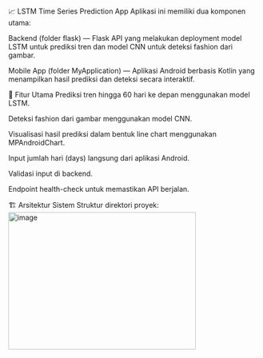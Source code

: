 📈 LSTM Time Series Prediction App
Aplikasi ini memiliki dua komponen utama:

Backend (folder flask) — Flask API yang melakukan deployment model LSTM untuk prediksi tren dan model CNN untuk deteksi fashion dari gambar.

Mobile App (folder MyApplication) — Aplikasi Android berbasis Kotlin yang menampilkan hasil prediksi dan deteksi secara interaktif.

🚀 Fitur Utama
Prediksi tren hingga 60 hari ke depan menggunakan model LSTM.

Deteksi fashion dari gambar menggunakan model CNN.

Visualisasi hasil prediksi dalam bentuk line chart menggunakan MPAndroidChart.

Input jumlah hari (days) langsung dari aplikasi Android.

Validasi input di backend.

Endpoint health-check untuk memastikan API berjalan.

🏗️ Arsitektur Sistem
Struktur direktori proyek:
<img width="375" height="275" alt="image" src="https://github.com/user-attachments/assets/59940850-9fae-43f6-be99-69099c1532b7" />
